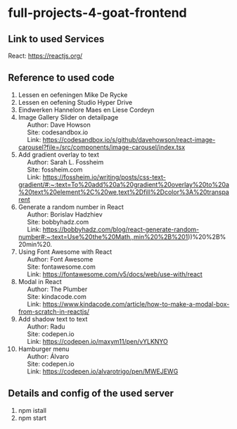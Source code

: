 # full-projects-4-goat-frontend

Link to used Services
--------------------------
React: https://reactjs.org/


Reference to used code
--------------------------
1. Lessen en oefeningen Mike De Rycke
2. Lessen en oefening Studio Hyper Drive
3. Eindwerken Hannelore Maes en Liese Cordeyn
4. Image Gallery Slider on detailpage <br/>
&nbsp;&nbsp;&nbsp;&nbsp;&nbsp;Author: Dave Howson <br/>
&nbsp;&nbsp;&nbsp;&nbsp;&nbsp;Site: codesandbox.io <br/>
&nbsp;&nbsp;&nbsp;&nbsp;&nbsp;Link: https://codesandbox.io/s/github/davehowson/react-image-carousel?file=/src/components/image-carousel/index.tsx
5. Add gradient overlay to text <br/>
&nbsp;&nbsp;&nbsp;&nbsp;&nbsp;Author: Sarah L. Fossheim <br/>
&nbsp;&nbsp;&nbsp;&nbsp;&nbsp;Site: fossheim.com <br/>
&nbsp;&nbsp;&nbsp;&nbsp;&nbsp;Link: https://fossheim.io/writing/posts/css-text-gradient/#:~:text=To%20add%20a%20gradient%20overlay%20to%20a%20text%20element%2C%20we,text%2Dfill%2Dcolor%3A%20transparent
6. Generate a random number in React  <br/>
&nbsp;&nbsp;&nbsp;&nbsp;&nbsp;Author: Borislav Hadzhiev <br/>
&nbsp;&nbsp;&nbsp;&nbsp;&nbsp;Site: bobbyhadz.com <br/>
&nbsp;&nbsp;&nbsp;&nbsp;&nbsp;Link: https://bobbyhadz.com/blog/react-generate-random-number#:~:text=Use%20the%20Math.,min%20%2B%201))%20%2B%20min%20.
7. Using Font Awesome with React  <br/>
&nbsp;&nbsp;&nbsp;&nbsp;&nbsp;Author: Font Awesome <br/>
&nbsp;&nbsp;&nbsp;&nbsp;&nbsp;Site: fontawesome.com <br/>
&nbsp;&nbsp;&nbsp;&nbsp;&nbsp;Link: https://fontawesome.com/v5/docs/web/use-with/react
8. Modal in React  <br/>
&nbsp;&nbsp;&nbsp;&nbsp;&nbsp;Author: The Plumber <br/>
&nbsp;&nbsp;&nbsp;&nbsp;&nbsp;Site: kindacode.com <br/>
&nbsp;&nbsp;&nbsp;&nbsp;&nbsp;Link: https://www.kindacode.com/article/how-to-make-a-modal-box-from-scratch-in-reactjs/
9. Add shadow text to text <br/>
&nbsp;&nbsp;&nbsp;&nbsp;&nbsp;Author: Radu <br/>
&nbsp;&nbsp;&nbsp;&nbsp;&nbsp;Site: codepen.io <br/>
&nbsp;&nbsp;&nbsp;&nbsp;&nbsp;Link: https://codepen.io/maxym11/pen/vYLKNYO
10. Hamburger menu <br/>
&nbsp;&nbsp;&nbsp;&nbsp;&nbsp;Author: Álvaro <br/>
&nbsp;&nbsp;&nbsp;&nbsp;&nbsp;Site: codepen.io <br/>
&nbsp;&nbsp;&nbsp;&nbsp;&nbsp;Link: https://codepen.io/alvarotrigo/pen/MWEJEWG

Details and config of the used server
--------------------------
1. npm istall
2. npm start
